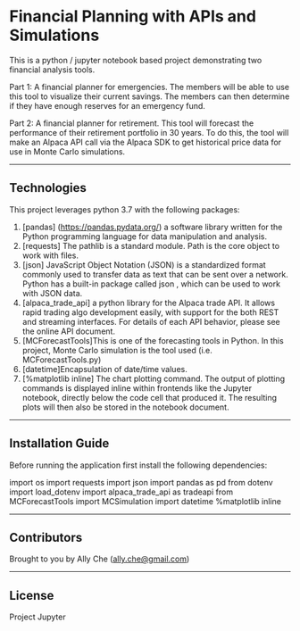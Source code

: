 # Financial Planning with APIs and Simulations

This is a python / jupyter notebook based project demonstrating two financial analysis tools.

Part 1: A financial planner for emergencies. The members will be able to use this tool to visualize their current savings. The members can then determine if they have enough reserves for an emergency fund.

Part 2: A financial planner for retirement. This tool will forecast the performance of their retirement portfolio in 30 years. To do this, the tool will make an Alpaca API call via the Alpaca SDK to get historical price data for use in Monte Carlo simulations.

---

## Technologies

This project leverages python 3.7 with the following packages:

1. [pandas] (https://pandas.pydata.org/) a software library written for the Python programming language for data manipulation and analysis. 
2. [requests] The pathlib is a standard module. Path is the core object to work with files.
3. [json] JavaScript Object Notation (JSON) is a standardized format commonly used to transfer data as text that can be sent over a network. Python has a built-in package called json , which can be used to work with JSON data.
4. [alpaca_trade_api] a python library for the Alpaca trade API. It allows rapid trading algo development easily, with support for the both REST and streaming interfaces. For details of each API behavior, please see the online API document.
5. [MCForecastTools]This is one of the forecasting tools in Python. In this project, Monte Carlo simulation is the tool used (i.e. MCForecastTools.py)
6. [datetime]Encapsulation of date/time values.
7. [%matplotlib inline] The chart plotting command. The output of plotting commands is displayed inline within frontends like the Jupyter notebook, directly below the code cell that produced it. The resulting plots will then also be stored in the notebook document.

---

## Installation Guide

Before running the application first install the following dependencies:

import os
import requests
import json
import pandas as pd
from dotenv import load_dotenv
import alpaca_trade_api as tradeapi
from MCForecastTools import MCSimulation
import datetime
%matplotlib inline

---

## Contributors

Brought to you by Ally Che (ally.che@gmail.com)

---

## License
Project Jupyter